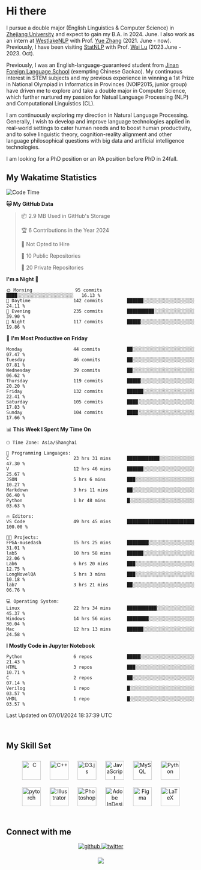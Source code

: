 # Hi there

I pursue a double major (English Linguistics & Computer Science) in [Zhejiang University](https://www.zju.edu.cn/english/) and expect to gain my B.A. in 2024. June. I also work as an intern at [WestlakeNLP](https://westlakenlp.netlify.app/) with Prof. [Yue Zhang](https://frcchang.github.io/) (2021. June - now). Previously, I have been visiting [StatNLP](https://statnlp-research.github.io/) with Prof. [Wei Lu](https://istd.sutd.edu.sg/people/faculty/lu-wei) (2023.June - 2023. Oct).

Previously, I was an English-language-guaranteed student from [Jinan Foreign Language School](https://en.wikipedia.org/wiki/Jinan_Foreign_Language_School) (exempting Chinese Gaokao). My continuous interest in STEM subjects and my previous experience in winning a 1st Prize in National Olympiad in Informatics in Provinces (NOIP2015, junior group) have driven me to explore and take a double major in Computer Science, which further nurtured my passion for Natual Language Processing (NLP) and Computational Linguistics (CL).

I am continuously exploring my direction in Natural Language Processing. Generally, I wish to develop and improve language technologies applied in real-world settings to cater human needs and to boost human productivity, and to solve linguistic theory, cognition-reality alignment and other language philosophical questions with big data and artificial intelligence technologies.

I am looking for a PhD position or an RA position before PhD in 24fall.
<br/>  


<!-- 
## Github Stats  
<div align="center"><img src="https://github-readme-stats.vercel.app/api?username=LuneRGB&show_icons=true&count_private=true&hide_border=true" align="center" /></div>  

<br/>   -->


## My Wakatime Statistics

<!--START_SECTION:waka-->
![Code Time](http://img.shields.io/badge/Code%20Time-1%2C147%20hrs%2057%20mins-blue)

**🐱 My GitHub Data** 

> 📦 2.9 MB Used in GitHub's Storage 
 > 
> 🏆 6 Contributions in the Year 2024
 > 
> 🚫 Not Opted to Hire
 > 
> 📜 10 Public Repositories 
 > 
> 🔑 20 Private Repositories 
 > 
**I'm a Night 🦉** 

```text
🌞 Morning                95 commits          ████░░░░░░░░░░░░░░░░░░░░░   16.13 % 
🌆 Daytime                142 commits         ██████░░░░░░░░░░░░░░░░░░░   24.11 % 
🌃 Evening                235 commits         ██████████░░░░░░░░░░░░░░░   39.90 % 
🌙 Night                  117 commits         █████░░░░░░░░░░░░░░░░░░░░   19.86 % 
```
📅 **I'm Most Productive on Friday** 

```text
Monday                   44 commits          ██░░░░░░░░░░░░░░░░░░░░░░░   07.47 % 
Tuesday                  46 commits          ██░░░░░░░░░░░░░░░░░░░░░░░   07.81 % 
Wednesday                39 commits          ██░░░░░░░░░░░░░░░░░░░░░░░   06.62 % 
Thursday                 119 commits         █████░░░░░░░░░░░░░░░░░░░░   20.20 % 
Friday                   132 commits         ██████░░░░░░░░░░░░░░░░░░░   22.41 % 
Saturday                 105 commits         ████░░░░░░░░░░░░░░░░░░░░░   17.83 % 
Sunday                   104 commits         ████░░░░░░░░░░░░░░░░░░░░░   17.66 % 
```


📊 **This Week I Spent My Time On** 

```text
🕑︎ Time Zone: Asia/Shanghai

💬 Programming Languages: 
C                        23 hrs 31 mins      ████████████░░░░░░░░░░░░░   47.30 % 
V                        12 hrs 46 mins      ██████░░░░░░░░░░░░░░░░░░░   25.67 % 
JSON                     5 hrs 6 mins        ███░░░░░░░░░░░░░░░░░░░░░░   10.27 % 
Markdown                 3 hrs 11 mins       ██░░░░░░░░░░░░░░░░░░░░░░░   06.40 % 
Python                   1 hr 48 mins        █░░░░░░░░░░░░░░░░░░░░░░░░   03.63 % 

🔥 Editors: 
VS Code                  49 hrs 45 mins      █████████████████████████   100.00 % 

🐱‍💻 Projects: 
FPGA-musedash            15 hrs 25 mins      ████████░░░░░░░░░░░░░░░░░   31.01 % 
lab5                     10 hrs 58 mins      ██████░░░░░░░░░░░░░░░░░░░   22.06 % 
Lab6                     6 hrs 20 mins       ███░░░░░░░░░░░░░░░░░░░░░░   12.75 % 
LongNovelQA              5 hrs 3 mins        ███░░░░░░░░░░░░░░░░░░░░░░   10.18 % 
lab7                     3 hrs 21 mins       ██░░░░░░░░░░░░░░░░░░░░░░░   06.76 % 

💻 Operating System: 
Linux                    22 hrs 34 mins      ███████████░░░░░░░░░░░░░░   45.37 % 
Windows                  14 hrs 56 mins      ████████░░░░░░░░░░░░░░░░░   30.04 % 
Mac                      12 hrs 13 mins      ██████░░░░░░░░░░░░░░░░░░░   24.58 % 
```

**I Mostly Code in Jupyter Notebook** 

```text
Python                   6 repos             █████░░░░░░░░░░░░░░░░░░░░   21.43 % 
HTML                     3 repos             ███░░░░░░░░░░░░░░░░░░░░░░   10.71 % 
C                        2 repos             ██░░░░░░░░░░░░░░░░░░░░░░░   07.14 % 
Verilog                  1 repo              █░░░░░░░░░░░░░░░░░░░░░░░░   03.57 % 
VHDL                     1 repo              █░░░░░░░░░░░░░░░░░░░░░░░░   03.57 % 
```




 Last Updated on 07/01/2024 18:37:39 UTC
<!--END_SECTION:waka-->


<!-- <div align="center">

  [![Top Langs](https://github-readme-stats.vercel.app/api/top-langs/?username=LuneRGB&layout=compact)](https://github.com/LuneRGB/github-readme-stats)

</div>   -->

<br/>  



## My Skill Set  
<div align="center">  
<a href="https://www.cprogramming.com/" target="_blank"><img style="margin: 10px" src="https://profilinator.rishav.dev/skills-assets/c-original.svg" alt="C" height="50" /></a>  
<a href="https://www.cplusplus.com/" target="_blank"><img style="margin: 10px" src="https://profilinator.rishav.dev/skills-assets/cplusplus-original.svg" alt="C++" height="50" /></a>  
<a href="https://d3js.org/" target="_blank"><img style="margin: 10px" src="https://profilinator.rishav.dev/skills-assets/d3js-original.svg" alt="D3.js" height="50" /></a>  
<a href="https://www.javascript.com/" target="_blank"><img style="margin: 10px" src="https://profilinator.rishav.dev/skills-assets/javascript-original.svg" alt="JavaScript" height="50" /></a>  
<a href="https://www.mysql.com/" target="_blank"><img style="margin: 10px" src="https://profilinator.rishav.dev/skills-assets/mysql-original-wordmark.svg" alt="MySQL" height="50" /></a>  
<a href="https://www.python.org/" target="_blank"><img style="margin: 10px" src="https://profilinator.rishav.dev/skills-assets/python-original.svg" alt="Python" height="50" /></a>  
<a href="https://pytorch.org/" target="_blank"><img style="margin: 10px" src="https://profilinator.rishav.dev/skills-assets/pytorch-icon.svg" alt="pytorch" height="50" /></a>  
<a href="https://www.adobe.com/in/products/illustrator.html" target="_blank"><img style="margin: 10px" src="https://profilinator.rishav.dev/skills-assets/adobe_illustrator-icon.svg" alt="Illustrator" height="50" /></a>  
<a href="https://www.adobe.com/in/products/photoshop.html" target="_blank"><img style="margin: 10px" src="https://profilinator.rishav.dev/skills-assets/photoshop-plain.svg" alt="Photoshop" height="50" /></a>  
<a href="https://www.adobe.com/in/products/indesign.html" target="_blank"><img style="margin: 10px" src="https://profilinator.rishav.dev/skills-assets/adobeindesign.svg" alt="Adobe InDesign" height="50" /></a>  
<a href="https://www.figma.com/" target="_blank"><img style="margin: 10px" src="https://profilinator.rishav.dev/skills-assets/figma-icon.svg" alt="Figma" height="50" /></a>  
<a href="https://www.latex-project.org/" target="_blank"><img style="margin: 10px" src="https://profilinator.rishav.dev/skills-assets/latex.png" alt="LaTeX" height="50" /></a>  
</div>  

<br/>  



## Connect with me  
<div align="center">
<a href="https://github.com/ruoxining" target="_blank">
<img src=https://img.shields.io/badge/github-%2324292e.svg?&style=for-the-badge&logo=github&logoColor=white alt=github style="margin-bottom: 5px;" />
</a>
<a href="https://twitter.com/ruoxi_ning" target="_blank">
<img src=https://img.shields.io/badge/twitter-%2300acee.svg?&style=for-the-badge&logo=twitter&logoColor=white alt=twitter style="margin-bottom: 5px;" />
</a>  
</div>  
  

<br/> 


<div align="center">
<img src="https://komarev.com/ghpvc/?username=LuneRGB&&style=flat-square" align="center" />
</div>  

<br />
